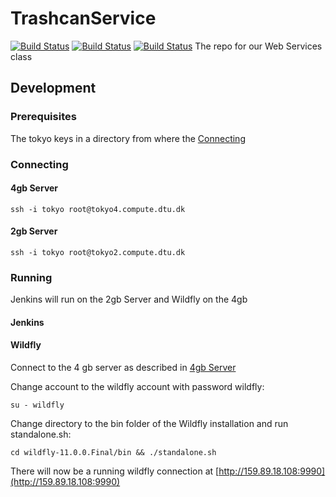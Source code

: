 # TrashcanService
[![Build Status](http://159.89.16.70:8080/job/TrashcanServiceMaster/badge/icon)](http://159.89.16.70:8080/job/TrashcanServiceMaster)
[![Build Status](http://159.89.16.70:8080/job/TrashcanServiceMaster/badge/icon)](http://159.89.16.70:8080/job/TrashcanServiceMaster/)
[![Build Status](https://travis-ci.org/emilbayes/crypto-stream-state.svg?branch=master)](http://159.89.16.70:8080/job/TrashcanServiceMaster)
The repo for our Web Services class

## Development
### Prerequisites
The tokyo keys in a directory from where the [Connecting](#Connecting)


### Connecting
#### 4gb Server
```shell
ssh -i tokyo root@tokyo4.compute.dtu.dk
```

#### 2gb Server
```shell
ssh -i tokyo root@tokyo2.compute.dtu.dk
```

### Running
Jenkins will run on the 2gb Server and Wildfly on the 4gb

#### Jenkins


#### Wildfly
Connect to the 4 gb server as described in [4gb Server](#4gb-Server)

Change account to the wildfly account with password wildfly:
```shell
su - wildfly
```

Change directory to the bin folder of the Wildfly installation and run standalone.sh:
```shell
cd wildfly-11.0.0.Final/bin && ./standalone.sh
```

There will now be a running wildfly connection at [http://159.89.18.108:9990](http://159.89.18.108:9990)

